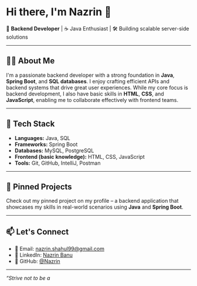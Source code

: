# Hi there, I'm Nazrin 👋

🎯 **Backend Developer** | ☕ Java Enthusiast | 🛠️ Building scalable server-side solutions

---

## 👩‍💻 About Me

I'm a passionate backend developer with a strong foundation in **Java**, **Spring Boot**, and **SQL databases**. I enjoy crafting efficient APIs and backend systems that drive great user experiences. While my core focus is backend development, I also have basic skills in **HTML**, **CSS**, and **JavaScript**, enabling me to collaborate effectively with frontend teams.

---

## 🧰 Tech Stack

- **Languages:** Java, SQL  
- **Frameworks:** Spring Boot  
- **Databases:** MySQL, PostgreSQL  
- **Frontend (basic knowledge):** HTML, CSS, JavaScript  
- **Tools:** Git, GitHub, IntelliJ, Postman

---

## 📌 Pinned Projects

Check out my pinned project on my profile – a backend application that showcases my skills in real-world scenarios using **Java** and **Spring Boot**.

---

## 📫 Let's Connect

- 📧 Email: [nazrin.shahul99@gmail.com](mailto:nazrin.shahul99@gmail.com)  
- 💼 LinkedIn: [Nazrin Banu](https://www.linkedin.com/in/nazrin-banu)  
- 🐙 GitHub: [@Nazrin](https://github.com/nazrinbanu)

---

_“Strive not to be a_
